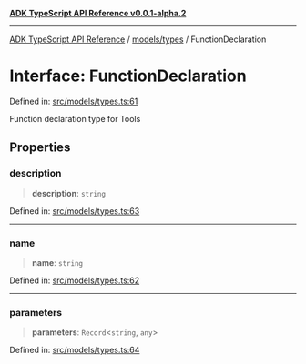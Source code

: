 [**ADK TypeScript API Reference v0.0.1-alpha.2**](../../../README.md)

***

[ADK TypeScript API Reference](../../../modules.md) / [models/types](../README.md) / FunctionDeclaration

# Interface: FunctionDeclaration

Defined in: [src/models/types.ts:61](https://github.com/njraladdin/adk-typescript/blob/main/src/models/types.ts#L61)

Function declaration type for Tools

## Properties

### description

> **description**: `string`

Defined in: [src/models/types.ts:63](https://github.com/njraladdin/adk-typescript/blob/main/src/models/types.ts#L63)

***

### name

> **name**: `string`

Defined in: [src/models/types.ts:62](https://github.com/njraladdin/adk-typescript/blob/main/src/models/types.ts#L62)

***

### parameters

> **parameters**: `Record`\<`string`, `any`\>

Defined in: [src/models/types.ts:64](https://github.com/njraladdin/adk-typescript/blob/main/src/models/types.ts#L64)
